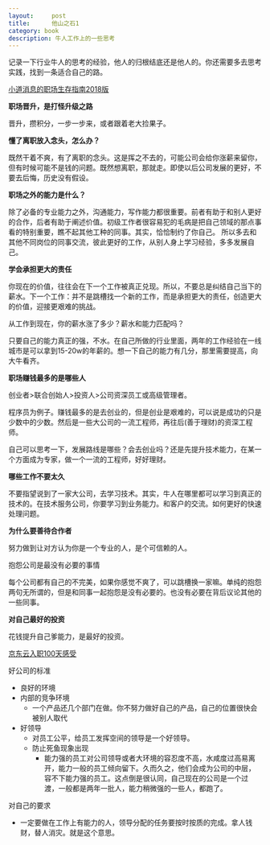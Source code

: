 ```yaml
---
layout:     post
title:      他山之石1
category: book
description: 牛人工作上的一些思考
---
```




记录一下行业牛人的思考的经验，他人的归根结底还是他人的。你还需要多去思考实践，找到一条适合自己的路。

[小道消息的职场生存指南2018版](https://mp.weixin.qq.com/s/u0JheYy6JtDOjqpBkATBsw)



__职场晋升，是打怪升级之路__

晋升，攒积分，一步一步来，或者跟着老大捡果子。

__懂了离职放入念头，怎么办？__

既然干着不爽，有了离职的念头。这是挥之不去的，可能公司会给你涨薪来留你，但有时候可能不是钱的问题。既然想离职，那就走。即使以后公司发展的更好，不要去后悔，历史没有假设。

__职场之外的能力是什么？__

除了必备的专业能力之外，沟通能力，写作能力都很重要。前者有助于和别人更好的合作，后者有助于阐述价值。初级工作者很容易犯的毛病是把自己领域的那点事看的特别重要，瞧不起其他工种的同事。其实，恰恰制约了你自己。 所以多去和其他不同岗位的同事交流，彼此更好的工作，从别人身上学习经验，多多发展自己。

__学会承担更大的责任__

你现在的价值，往往会在下一个工作被真正兑现。所以，不要总是纠结自己当下的薪水。下一个工作：并不是跳槽找一个新的工作，而是承担更大的责任，创造更大的价值，迎接更艰难的挑战。

从工作到现在，你的薪水涨了多少？薪水和能力匹配吗？

只要自己的能力真正的强，不水。在自己所做的行业里面，两年的工作经验在一线城市是可以拿到15-20w的年薪的。想一下自己的能力有几分，那里需要提高，向大牛看齐。

__职场赚钱最多的是哪些人__

创业者>联合创始人>投资人>公司资深员工或高级管理者。

程序员为例子。赚钱最多的是去创业的，但是创业是艰难的，可以说是成功的只是少数中的少数。然后是一些大公司的一流工程师，再往后(善于理财)的资深工程师。

自己可以思考一下，发展路线是哪些？会去创业吗？还是先提升技术能力，在某一个方面成为专家，做一个一流的工程师，好好理财。

__哪些工作不要太久__

不要指望说到了一家大公司，去学习技术。其实，牛人在哪里都可以学习到真正的技术的。在技术服务公司，你要学习到业务能力。和客户的交流。如何更好的快速处理问题。

__为什么要善待合作者__

努力做到让对方认为你是一个专业的人，是个可信赖的人。

抱怨公司是最没有必要的事情

每个公司都有自己的不完美，如果你感觉不爽了，可以跳槽换一家嘛。单纯的抱怨两句无所谓的，但是和同事一起抱怨是没有必要的。也没有必要在背后议论其他的一些同事。

__对自己最好的投资__

花钱提升自己爹能力，是最好的投资。

[京东云入职100天感受](https://mp.weixin.qq.com/s/XamQW8YSlSV76kWU97NSKg)


好公司的标准

- 良好的环境
- 内部的竞争环境 
  - 一个产品还几个部门在做。你不努力做好自己的产品，自己的位置很快会被别人取代
- 好领导
  - 对员工公平，给员工发挥空间的领导是一个好领导。
  - 防止死鱼现象出现
    - 能力强的员工对公司领导或者大环境的容忍度不高，水咸度过高易离开，能力一般的员工倾向留下。久而久之，他们会成为公司的中层，容不下能力强的员工。这点倒是很认同，自己现在的公司是一个过渡，一般都是两年一批人，能力稍微强的一些人，都跑了。
  
对自己的要求

  - 一定要做在工作上有能力的人，领导分配的任务要按时按质的完成。拿人钱财，替人消灾。就是这个意思。
  
  
  
  
